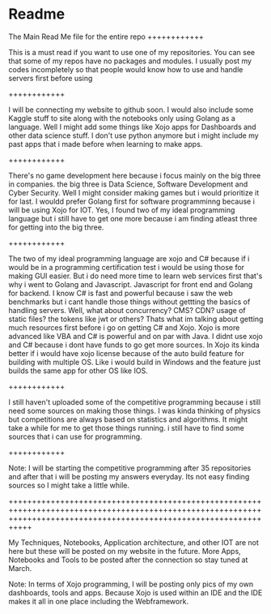 # Readme
The Main Read Me file for the entire repo
++++++++++++

This is a must read if you want to use one of my repositories.
You can see that some of my repos have no packages and modules.
I usually post my codes incompletely so that people would know how to use and handle servers first before using

++++++++++++

I will be connecting my website to github soon.
I would also include some Kaggle stuff to site along with the notebooks only using Golang as a language.
Well I might add some things like Xojo apps for Dashboards and other data science stuff.
I don't use python anymore but i might include my past apps that i made before when learning to make apps.

++++++++++++

There's no game development here because i focus mainly on the big three in companies.
the big three is Data Science, Software Development and Cyber Security.
Well I might consider making games but i would prioritize it for last.
I wouldd prefer Golang first for software programminng because i will be using Xojo for IOT.
Yes, I found two of my ideal programming language but i still have to get one more because i am finding atleast three for getting into the big three.

++++++++++++

The two of my ideal programming language are xojo and C# because if i would be in a programming certification test i would be using those for making GUI easier.
But i do need more time to learn web services first that's why i went to Golang and Javascript.
Javascript for front end and Golang for backend. 
I know C# is fast and powerful because i saw the web benchmarks but i cant handle those things without gettting the basics of handling servers.
Well, what about concurrency? CMS? CDN? usage of static files? the tokens like jwt or others?
Thats what im talking about getting much resources first before i go on getting C# and Xojo.
Xojo is more advanced like VBA and C# is powerful and on par with Java.
I didnt use xojo and C# because i dont have funds to go get more sources.
In Xojo its kinda better if i would have xojo license because of the auto build feature for building with multiple OS.
Like i would build in Windows and the feature just builds the same app for other OS like IOS.

++++++++++++

I still haven't uploaded some of the competitive programming because i still need some sources on making those things. 
I was kinda thinking of physics but competitions are always based on statistics and algorithms.
It might take a while for me to get those things running.
i still have to find some sources that i can use for programming.


++++++++++++

Note: I will be starting the competitive programming after 35 repositories and after that i will be posting my answers everyday. Its not easy finding sources so I might take a little while.

+++++++++++++++++++++++++++++++++++++++++++++++++++++++++++++++++++++++++++++++++++++++++++++++++++++++++++++++++++++++++++++++++++++++++++++++++++++++++++++++++++++++

My Techniques, Notebooks, Application architecture, and other IOT are not here but these will be posted on my website in the future.
More Apps, Notebooks and Tools to be posted after the connection so stay tuned at March.



Note: In terms of Xojo programming, I will be posting only pics of my own dashboards, tools and apps. Because Xojo is used within an IDE and the IDE makes it all in one place including the Webframework.





